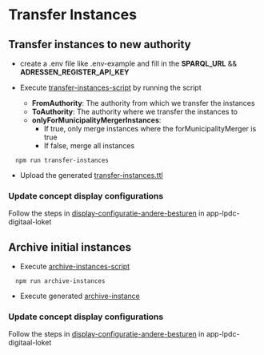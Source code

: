 # Transfer Instances

## Transfer instances to new authority

- create a .env file like .env-example and fill in the **SPARQL_URL** && **ADRESSEN_REGISTER_API_KEY**

- Execute [transfer-instances-script](transfer-instances-script.ts) by running the script
  - **FromAuthority**: The authority from which we transfer the instances
  - **ToAuthority**: The authority where we transfer the instances to
  - **onlyForMunicipalityMergerInstances**:
    - If true, only merge instances where the forMunicipalityMerger is true
    - If false, merge all instances

```shell
  npm run transfer-instances
```

- Upload the generated  [transfer-instances.ttl](migration-results/transfer-instances.ttl)

### Update concept display configurations

Follow the steps
in [display-configuratie-andere-besturen](https://github.com/lblod/app-lpdc-digitaal-loket/tree/development/migration-scripts/display-configuratie-andere-besturen)
in app-lpdc-digitaal-loket

## Archive initial instances

- Execute [archive-instances-script](archive-instances-script.ts)

```shell
  npm run archive-instances
```

- Execute generated [archive-instance](migration-results/archive-instances.sparql)

### Update concept display configurations

Follow the steps
in [display-configuratie-andere-besturen](https://github.com/lblod/app-lpdc-digitaal-loket/tree/development/migration-scripts/display-configuratie-andere-besturen)
in app-lpdc-digitaal-loket

